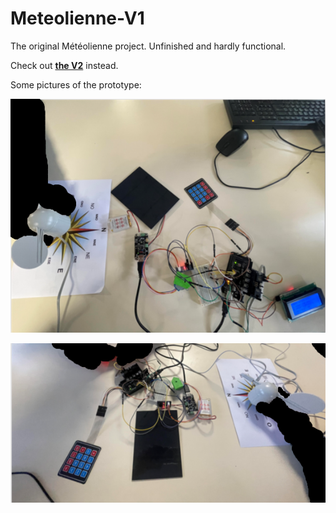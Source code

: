 # Meteolienne-V1
The original Météolienne project. Unfinished and hardly functional.

Check out **[the V2](https://github.com/Uiop3385/Meteolienne-V2)** instead.

Some pictures of the prototype:

![Picture 1](https://github.com/Uiop3385/Meteolienne-V1/blob/d9706d522bfaba640c5694562ab10f301157e49a/pictures/prototype-1.png)

![Picture 2](https://github.com/Uiop3385/Meteolienne-V1/blob/d9706d522bfaba640c5694562ab10f301157e49a/pictures/prototype-2.png)
